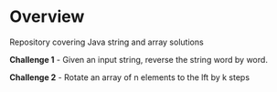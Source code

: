# Overview

 Repository covering Java string and array solutions

 <strong>Challenge 1</strong> -  Given an input string, reverse the string word by word.

 <strong>Challenge 2</strong> - Rotate an array of n elements to the lft by k steps